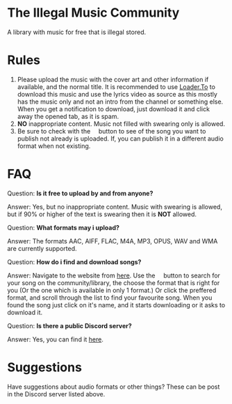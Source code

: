 # The Illegal Music Community
A library with music for free that is illegal stored.
# Rules
1. Please upload the music with the cover art and other information if available, and the normal title. It is recommended to use [Loader.To](https://loader.to) to download this music and use the lyrics video as source as this mostly has the music only and not an intro from the channel or something else. When you get a notification to download, just download it and click away the opened tab, as it is spam.
2. **NO** inappropriate content. Music not filled with swearing only is allowed.
3. Be sure to check with the <kbd><img src="https://user-images.githubusercontent.com/66115754/157065153-ec68ef38-2d12-4cfb-885f-c02917b8c5c3.png" width="11"></kbd> button to see of the song you want to publish not already is uploaded. If, you can publish it in a different audio format when not existing.
# FAQ
Question: **Is it free to upload by and from anyone?**

Answer: Yes, but no inappropriate content. Music with swearing is allowed, but if 90% or higher of the text is swearing then it is **NOT** allowed.

Question: **What formats may i upload?**

Answer: The formats AAC, AIFF, FLAC, M4A, MP3, OPUS, WAV and WMA are currently supported.

Question: **How do i find and download songs?**

Answer: Navigate to the website from [here](https://freakinsoftmania.unaux.com/illegalmusic/). Use the <kbd><img src="https://user-images.githubusercontent.com/66115754/157065153-ec68ef38-2d12-4cfb-885f-c02917b8c5c3.png" width="11"></kbd> button to search for your song on the community/library, the choose the format that is right for you (Or the one which is available in only 1 format.) Or click the preffered format, and scroll through the list to find your favourite song. When you found the song just click on it's name, and it starts downloading or it asks to download it.

Question: **Is there a public Discord server?**

Answer: Yes, you can find it [here](https://discord.gg/72UF3GQ3uA).
# Suggestions
Have suggestions about audio formats or other things? These can be post in the Discord server listed above.
